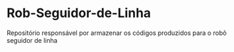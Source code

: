 # Rob-Seguidor-de-Linha
Repositório responsável por armazenar os códigos produzidos para o robô seguidor de linha
